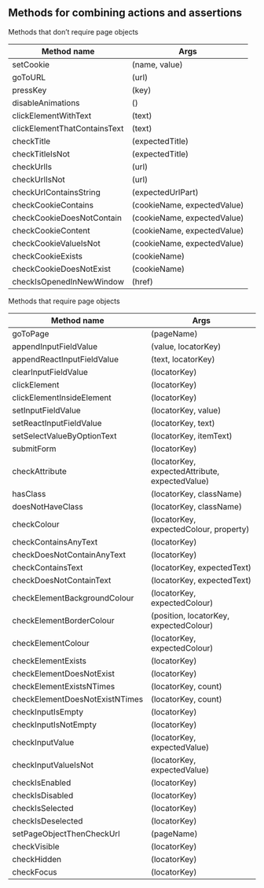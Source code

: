 
## Methods for combining actions and assertions

Methods that don’t require page objects

| Method name | Args |
| --- | --- |
| setCookie | (name, value) |
| goToURL | (url) |
| pressKey | (key) |
| disableAnimations | () |
| clickElementWithText | (text) |
| clickElementThatContainsText | (text) |
| checkTitle | (expectedTitle) |
| checkTitleIsNot | (expectedTitle) |
| checkUrlIs | (url) |
| checkUrlIsNot | (url) |
| checkUrlContainsString | (expectedUrlPart) |
| checkCookieContains | (cookieName, expectedValue) |
| checkCookieDoesNotContain | (cookieName, expectedValue) |
| checkCookieContent | (cookieName, expectedValue) |
| checkCookieValueIsNot | (cookieName, expectedValue) |
| checkCookieExists | (cookieName) |
| checkCookieDoesNotExist | (cookieName) |
| checkIsOpenedInNewWindow | (href) |

Methods that require page objects

| Method name | Args |
| --- | --- |
| goToPage | (pageName) |
| appendInputFieldValue | (value, locatorKey) |
| appendReactInputFieldValue | (text, locatorKey) |
| clearInputFieldValue | (locatorKey) |
| clickElement | (locatorKey) |
| clickElementInsideElement | (locatorKey) |
| setInputFieldValue | (locatorKey, value) |
| setReactInputFieldValue | (locatorKey, text) |
| setSelectValueByOptionText | (locatorKey, itemText) |
| submitForm | (locatorKey) |
| checkAttribute | (locatorKey, expectedAttribute, expectedValue) |
| hasClass | (locatorKey, className) |
| doesNotHaveClass | (locatorKey, className) |
| checkColour | (locatorKey, expectedColour, property) |
| checkContainsAnyText | (locatorKey) |
| checkDoesNotContainAnyText | (locatorKey) |
| checkContainsText | (locatorKey, expectedText) |
| checkDoesNotContainText | (locatorKey, expectedText) |
| checkElementBackgroundColour | (locatorKey, expectedColour) |
| checkElementBorderColour | (position, locatorKey, expectedColour) |
| checkElementColour | (locatorKey, expectedColour) |
| checkElementExists | (locatorKey) |
| checkElementDoesNotExist | (locatorKey) |
| checkElementExistsNTimes | (locatorKey, count) |
| checkElementDoesNotExistNTimes | (locatorKey, count) |
| checkInputIsEmpty | (locatorKey) |
| checkInputIsNotEmpty | (locatorKey) |
| checkInputValue | (locatorKey, expectedValue) |
| checkInputValueIsNot | (locatorKey, expectedValue) |
| checkIsEnabled | (locatorKey) |
| checkIsDisabled | (locatorKey) |
| checkIsSelected | (locatorKey) |
| checkIsDeselected | (locatorKey) |
| setPageObjectThenCheckUrl | (pageName) |
| checkVisible | (locatorKey) |
| checkHidden | (locatorKey) |
| checkFocus | (locatorKey) |
